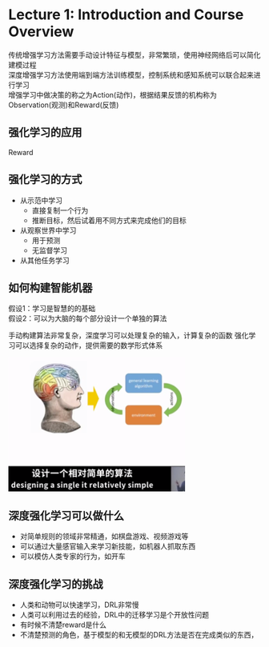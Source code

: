 # Lecture 1: Introduction and Course Overview

传统增强学习方法需要手动设计特征与模型，非常繁琐，使用神经网络后可以简化建模过程  
深度增强学习方法使用端到端方法训练模型，控制系统和感知系统可以联合起来进行学习  
增强学习中做决策的称之为Action(动作)，根据结果反馈的机构称为Observation(观测)和Reward(反馈)

## 强化学习的应用

Reward

## 强化学习的方式

- 从示范中学习
  - 直接复制一个行为
  - 推断目标，然后试着用不同方式来完成他们的目标
- 从观察世界中学习
  - 用于预测
  - 无监督学习
- 从其他任务学习

## 如何构建智能机器

假设1：学习是智慧的的基础  
假设2：可以为大脑的每个部分设计一个单独的算法

手动构建算法非常复杂，深度学习可以处理复杂的输入，计算复杂的函数
强化学习可以选择复杂的动作，提供需要的数学形式体系

<img src="./pic/L1-1.png" width="70%">

## 深度强化学习可以做什么

- 对简单规则的领域非常精通，如棋盘游戏、视频游戏等
- 可以通过大量感官输入来学习新技能，如机器人抓取东西
- 可以模仿人类专家的行为，如开车

## 深度强化学习的挑战

- 人类和动物可以快速学习，DRL非常慢
- 人类可以利用过去的经验，DRL中的迁移学习是个开放性问题
- 有时候不清楚reward是什么
- 不清楚预测的角色，基于模型的和无模型的DRL方法是否在完成类似的东西，